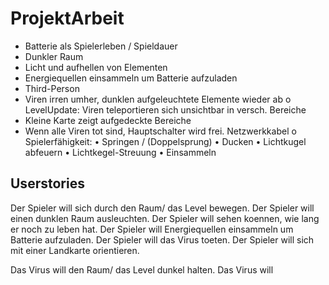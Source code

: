 # ProjektArbeit

-  Batterie als Spielerleben / Spieldauer 
-  Dunkler Raum
-  Licht und aufhellen von Elementen
-  Energiequellen einsammeln um Batterie aufzuladen
-  Third-Person
-  Viren irren umher, dunklen aufgeleuchtete Elemente wieder ab
o  LevelUpdate: Viren teleportieren sich unsichtbar in versch. Bereiche
-  Kleine Karte zeigt aufgedeckte Bereiche
-  Wenn alle Viren tot sind, Hauptschalter wird frei. Netzwerkkabel
o  Spielerfähigkeit:
•  Springen / (Doppelsprung)
•  Ducken
•  Lichtkugel abfeuern
•  Lichtkegel-Streuung
•  Einsammeln

## Userstories
Der Spieler will sich durch den Raum/ das Level bewegen.
Der Spieler will einen dunklen Raum ausleuchten.
Der Spieler will sehen koennen, wie lang er noch zu leben hat.
Der Spieler will Energiequellen einsammeln um Batterie aufzuladen.
Der Spieler will das Virus toeten.
Der Spieler will sich mit einer Landkarte orientieren.

Das Virus will den Raum/ das Level dunkel halten.
Das Virus will 
